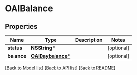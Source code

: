 # OAIBalance

## Properties
Name | Type | Description | Notes
------------ | ------------- | ------------- | -------------
**status** | **NSString*** |  | [optional] 
**balance** | [**OAIDaybalance***](OAIDaybalance.md) |  | [optional] 

[[Back to Model list]](../README.md#documentation-for-models) [[Back to API list]](../README.md#documentation-for-api-endpoints) [[Back to README]](../README.md)


